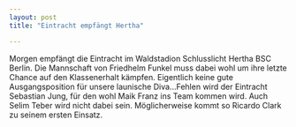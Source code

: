 ```yaml
---
layout: post
title: "Eintracht empfängt Hertha"

---
```


Morgen empfängt die Eintracht im Waldstadion Schlusslicht Hertha BSC Berlin. Die Mannschaft von Friedhelm Funkel muss dabei wohl um ihre letzte Chance auf den Klassenerhalt kämpfen. Eigentlich keine gute Ausgangsposition für unsere launische Diva...Fehlen wird der Eintracht Sebastian Jung, für den wohl Maik Franz ins Team kommen wird. Auch Selim Teber wird nicht dabei sein. Möglicherweise kommt so Ricardo Clark zu seinem ersten Einsatz.


